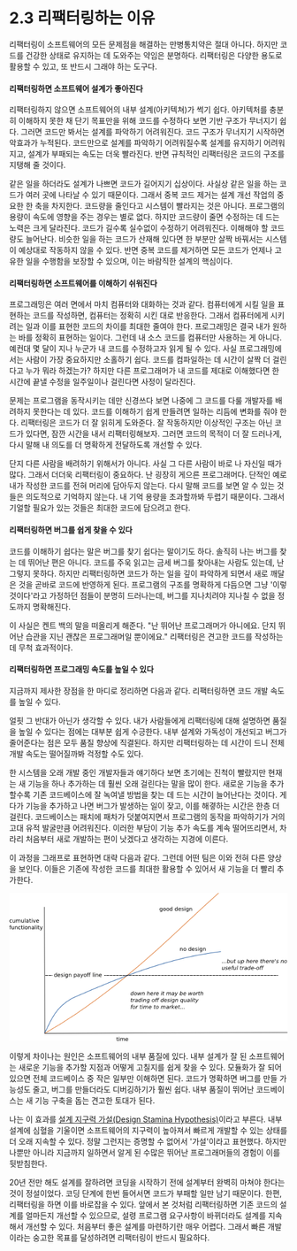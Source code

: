 # 2.3 리팩터링하는 이유

리팩터링이 소프트웨어의 모든 문제점을 해결하는 만병통치약은 절대 아니다. 하지만 코드를 건강한 상태로 유지하는 데 도와주는 약임은 분명하다. 리팩터링은 다양한 용도로 활용할 수 있고, 또 반드시 그래야 하는 도구다.

#### 리팩터링하면 소프트웨어 설계가 좋아진다
리팩터링하지 않으면 소프트웨어의 내부 설계(아키텍쳐)가 썩기 쉽다. 아키텍처를 충분히 이해하지 못한 채 단기 목표만을 위해 코드를 수정하다 보면 기반 구조가 무너지기 쉽다. 그러면 코드만 봐서는 설계를 파악하기 어려워진다. 코드 구조가 무너지기 시작하면 악효과가 누적된다. 코드만으로 설계를 파악하기 어려워질수록 설계를 유지하기 어려워지고, 설계가 부패되는 속도는 더욱 빨라진다. 반면 규칙적인 리팩터링은 코드의 구조를 지탱해 줄 것이다.

같은 일을 하더라도 설계가 나쁘면 코드가 길어지기 십상이다. 사실상 같은 일을 하는 코드가 여러 곳에 나타날 수 있기 때문이다. 그래서 중복 코드 제거는 설계 개선 작업의 중요한 한 축을 차지한다. 코드량을 줄인다고 시스템이 빨라지는 것은 아니다. 프로그램의 용량이 속도에 영향을 주는 경우는 별로 없다. 하지만 코드량이 줄면 수정하는 데 드는 노력은 크게 달라진다. 코드가 길수록 실수없이 수정하기 어려워진다. 이해해야 할 코드량도 늘어난다. 비슷한 일을 하는 코드가 산재해 있다면 한 부분만 살짝 바꿔서는 시스템이 예상대로 작동하지 않을 수 있다. 반면 중복 코드를 제거하면 모든 코드가 언제나 고유한 일을 수행함을 보장할 수 있으며, 이는 바람직한 설계의 핵심이다.

#### 리팩터링하면 소프트웨어를 이해하기 쉬워진다
프로그래밍은 여러 면에서 마치 컴퓨터와 대화하는 것과 같다. 컴퓨터에게 시킬 일을 표현하는 코드를 작성하면, 컴퓨터는 정확히 시킨 대로 반응한다. 그래서 컴퓨터에게 시키려는 일과 이를 표현한 코드의 차이를 최대한 줄여야 한다. 프로그래밍은 결국 내가 원하는 바를 정확히 표현하는 일이다. 그런데 내 소스 코드를 컴퓨터만 사용하는 게 아니다. 예컨대 몇 달이 지나 누군가 내 코드를 수정하고자 읽게 될 수 있다. 사실 프로그래밍에서는 사람이 가장 중요하지만 소홀하기 쉽다. 코드를 컴파일하는 데 시간이 살짝 더 걸린다고 누가 뭐라 하겠는가? 하지만 다른 프로그래머가 내 코드를 제대로 이해했다면 한 시간에 끝낼 수정을 일주일이나 걸린다면 사정이 달라진다.

문제는 프로그램을 동작시키는 데만 신경쓰다 보면 나중에 그 코드를 다룰 개발자를 배려하지 못한다는 데 있다. 코드를 이해하기 쉽게 만들려면 일하는 리듬에 변화를 줘야 한다. 리팩터링은 코드가 더 잘 읽히게 도와준다. 잘 작동하지만 이상적인 구조는 아닌 코드가 있다면, 잠깐 시간을 내서 리팩터링해보자. 그러면 코드의 목적이 더 잘 드러나게, 다시 말해 내 의도를 더 명확하게 전달하도록 개선할 수 있다.

단지 다른 사람을 배려하기 위해서가 아니다. 사실 그 다른 사람이 바로 나 자신일 때가 많다. 그래서 더더욱 리팩터링이 중요하다. 난 굉장히 게으른 프로그래머다. 단적인 예로 내가 작성한 코드를 전혀 머리에 담아두지 않는다. 다시 말해 코드를 보면 알 수 있는 것들은 의도적으로 기억하지 않는다. 내 기억 용량을 초과할까봐 두렵기 때문이다. 그래서 기얼할 필요가 있는 것들은 최대한 코드에 담으려고 한다.

#### 리팩터링하면 버그를 쉽게 찾을 수 있다
코드를 이해하기 쉽다는 말은 버그를 찾기 쉽다는 말이기도 하다. 솔직히 나는 버그를 찾는 데 뛰어난 편은 아니다. 코드를 주욱 읽고는 금세 버그를 찾아내는 사람도 있는데, 난 그렇지 못하다. 하지만 리팩터링하면 코드가 하는 일을 깊이 파악하게 되면서 새로 깨달은 것을 곧바로 코드에 반영하게 된다. 프로그램의 구조를 명확하게 다듬으면 그냥 '이렇 것이다'라고 가정하던 점들이 분명히 드러나는데, 버그를 지나치려야 지나칠 수 없을 정도까지 명확해진다.

이 사실은 켄트 백의 말을 떠올리게 해준다. "난 뛰어난 프로그래머가 아니에요. 단지 뛰어난 습관을 지닌 괜찮은 프로그래머일 뿐이에요." 리팩터링은 견고한 코드를 작성하는 데 무척 효과적이다.

#### 리팩터링하면 프로그래밍 속도를 높일 수 있다
지금까지 제사한 장점을 한 마디로 정리하면 다음과 같다. 리팩터링하면 코드 개발 속도를 높일 수 있다.

얼핏 그 반대가 아닌가 생각할 수 있다. 내가 사람들에게 리팩터링에 대해 설명하면 품질을 높일 수 있다는 점에는 대부분 쉽게 수긍한다. 내부 설계와 가독성이 개선되고 버그가 줄어준다는 점은 모두 품질 향상에 직결된다. 하지만 리팩터링하는 데 시간이 드니 전체 개발 속도는 떨어질까봐 걱정할 수도 있다.

한 시스템을 오래 개발 중인 개발자들과 얘기하다 보면 초기에는 진척이 빨랐지만 현재는 새 기능을 하나 추가하는 데 훨씬 오래 걸린다는 말을 많이 한다. 새로운 기능을 추가할수록 기존 코드베이스에 잘 녹여낼 방법을 찾는 데 드는 시간이 늘어난다는 것이다. 게다가 기능을 추가하고 나면 버그가 발생하는 일이 잦고, 이를 해곃하는 시간은 한층 더 걸린다. 코드베이스는 패치에 패차가 덧붙여지면서 프로그램의 동작을 파악하기가 거의 고대 유적 발굴만큼 어려워진다. 이러한 부담이 기능 추가 속도를 계속 떨어뜨리면서, 차라리 처음부터 새로 개발하는 편이 낫겠다고 생각하는 지경에 이른다.

이 과정을 그래프로 표현하면 대략 다음과 같다. 그런데 어떤 팀은 이와 전혀 다른 양상을 보인다. 이들은 기존에 작성한 코드를 최대한 활용할 수 있어서 새 기능을 더 빨리 추가한다.

![나쁜 설계와 좋은 설계](./designStaminaGraph.gif)

이렇게 차이나는 원인은 소프트웨어의 내부 품질에 있다. 내부 설계가 잘 된 소프트웨어는 새로운 기능을 추가할 지점과 어떻게 고칠지를 쉽게 찾을 수 있다. 모듈화가 잘 되어 있으면 전체 코드베이스 중 작은 일부만 이해하면 된다. 코드가 명확하면 버그를 만들 가능성도 줄고, 버그를 만들더라도 디버깅하기가 훨씬 쉽다. 내부 품질이 뛰어난 코드베이스는 새 기능 구축을 돕는 견고한 토대가 된다.

나는 이 효과를 [설계 지구력 가설(Design Stamina Hypothesis)](https://martinfowler.com/bliki/DesignStaminaHypothesis.html)이라고 부른다. 내부 설계에 심혈을 기울이면 소프트웨어의 지구력이 높아져서 빠르게 개발할 수 있는 상태를 더 오래 지속할 수 있다. 정말 그런지는 증명할 수 없어서 '가설'이라고 표현했다. 하지만 나뿐만 아니라 지금까지 일하면서 알게 된 수많은 뛰어난 프로그래머들의 경험이 이를 뒷받침한다.

20년 전만 해도 설계를 잘하려면 코딩을 시작하기 전에 설계부터 완벽히 마쳐야 한다는 것이 정설이었다. 코딩 단계에 한번 들어서면 코드가 부패할 일만 남기 때문이다. 한편, 리팩터링을 하면 이를 바로잡을 수 있다. 앞에서 본 것처럼 리팩터링하면 기존 코드의 설계를 얼마든지 개선할 수 있으므로, 설령 프로그램 요구사항이 바뀌더라도 설계를 지속해서 개선할 수 있다. 처음부터 좋은 설계를 마련하기란 매우 어렵다. 그래서 빠른 개발이라는 숭고한 목표를 달성하려면 리팩터링이 반드시 필요하다.

